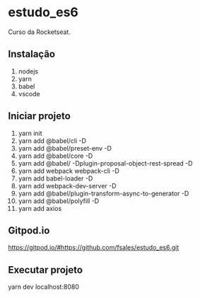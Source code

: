 # estudo_es6
Curso da Rocketseat.

## Instalação
1. nodejs
2. yarn
3. babel
4. vscode

## Iniciar projeto
1. yarn init
2. yarn add @babel/cli -D
3. yarn add @babel/preset-env -D
4. yarn add @babel/core -D
5. yarn add @babel/ -Dplugin-proposal-object-rest-spread -D
6. yarn add webpack webpack-cli -D  
7. yarn add babel-loader -D
8. yarn add webpack-dev-server -D
9. yarn add @babel/plugin-transform-async-to-generator -D
10. yarn add @babel/polyfill -D
11. yarn add axios

## Gitpod.io
https://gitpod.io/#https://github.com/fsales/estudo_es6.git

## Executar projeto
yarn dev
localhost:8080

